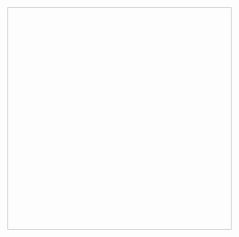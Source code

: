 <img scr="https://github.com/toma-ungureanu/Licenta/blob/master/results_comparison/comparison%200/comparison_0_clean_noisy.png" width="800" height="500">
